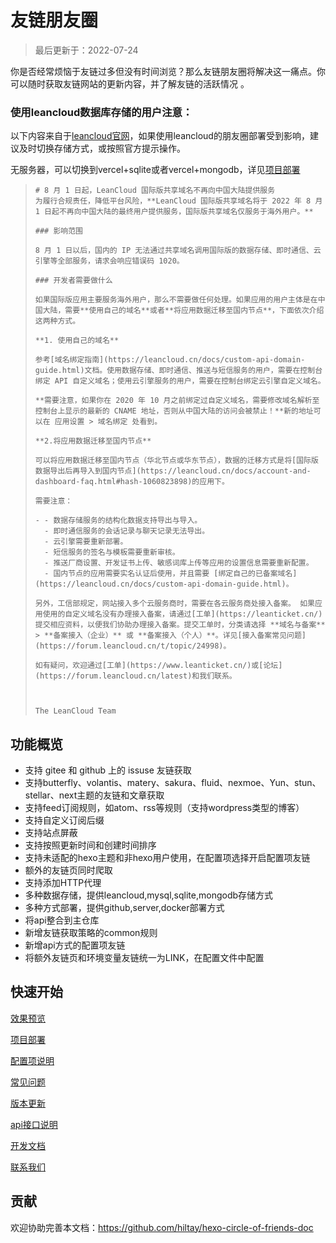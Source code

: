 # 友链朋友圈

> 最后更新于：2022-07-24

你是否经常烦恼于友链过多但没有时间浏览？那么友链朋友圈将解决这一痛点。你可以随时获取友链网站的更新内容，并了解友链的活跃情况 。

### 使用leancloud数据库存储的用户注意：

以下内容来自于[leancloud官网](https://leancloud.app/)，如果使用leancloud的朋友圈部署受到影响，建议及时切换存储方式，或按照官方提示操作。

无服务器，可以切换到vercel+sqlite或者vercel+mongodb，详见[项目部署](deploy.md)

> ```
> # 8 月 1 日起，LeanCloud 国际版共享域名不再向中国大陆提供服务
> 为履行合规责任，降低平台风险，**LeanCloud 国际版共享域名将于 2022 年 8 月 1 日起不再向中国大陆的最终用户提供服务，国际版共享域名仅服务于海外用户。**
> 
> ### 影响范围
> 
> 8 月 1 日以后，国内的 IP 无法通过共享域名调用国际版的数据存储、即时通信、云引擎等全部服务，请求会响应错误码 1020。
> 
> ### 开发者需要做什么
> 
> 如果国际版应用主要服务海外用户，那么不需要做任何处理。如果应用的用户主体是在中国大陆，需要**使用自己的域名**或者**将应用数据迁移至国内节点**，下面依次介绍这两种方式。
> 
> **1. 使用自己的域名**
> 
> 参考[域名绑定指南](https://leancloud.cn/docs/custom-api-domain-guide.html)文档。使用数据存储、即时通信、推送与短信服务的用户，需要在控制台绑定 API 自定义域名；使用云引擎服务的用户，需要在控制台绑定云引擎自定义域名。
> 
> **需要注意，如果你在 2020 年 10 月之前绑定过自定义域名，需要修改域名解析至控制台上显示的最新的 CNAME 地址，否则从中国大陆的访问会被禁止！**新的地址可以在 应用设置 > 域名绑定 处看到。
> 
> **2.将应用数据迁移至国内节点**
> 
> 可以将应用数据迁移至国内节点（华北节点或华东节点），数据的迁移方式是将[国际版数据导出后再导入到国内节点](https://leancloud.cn/docs/account-and-dashboard-faq.html#hash-1060823898)的应用下。
> 
> 需要注意：
> 
> - - 数据存储服务的结构化数据支持导出与导入。
>   - 即时通信服务的会话记录与聊天记录无法导出。
>   - 云引擎需要重新部署。
>   - 短信服务的签名与模板需要重新审核。
>   - 推送厂商设置、开发证书上传、敏感词库上传等应用的设置信息需要重新配置。
>   - 国内节点的应用需要实名认证后使用，并且需要 [绑定自己的已备案域名](https://leancloud.cn/docs/custom-api-domain-guide.html)。
> 
> 另外，工信部规定，网站接入多个云服务商时，需要在各云服务商处接入备案。 如果应用使用的自定义域名没有办理接入备案，请通过[工单](https://leanticket.cn/)提交相应资料，以便我们协助办理接入备案。提交工单时，分类请选择 **域名与备案** > **备案接入（企业）** 或 **备案接入（个人）**。详见[接入备案常见问题](https://forum.leancloud.cn/t/topic/24998)。
> 
> 如有疑问，欢迎通过[工单](https://www.leanticket.cn/)或[论坛](https://forum.leancloud.cn/latest)和我们联系。
> 
> 
> 
> The LeanCloud Team
> ```



## 功能概览

- 支持 gitee 和 github 上的 issuse 友链获取
- 支持butterfly、volantis、matery、sakura、fluid、nexmoe、Yun、stun、stellar、next主题的友链和文章获取
- 支持feed订阅规则，如atom、rss等规则（支持wordpress类型的博客）
- 支持自定义订阅后缀
- 支持站点屏蔽
- 支持按照更新时间和创建时间排序
- 支持未适配的hexo主题和非hexo用户使用，在配置项选择开启配置项友链
- 额外的友链页同时爬取
- 支持添加HTTP代理
- 多种数据存储，提供leancloud,mysql,sqlite,mongodb存储方式
- 多种方式部署，提供github,server,docker部署方式
- 将api整合到主仓库
- 新增友链获取策略的common规则
- 新增api方式的配置项友链
- 将额外友链页和环境变量友链统一为LINK，在配置文件中配置

## 快速开始

[效果预览](preview.md)

[项目部署](deploy.md)

[配置项说明](settings.md)

[常见问题](problems.md)

[版本更新](update.md)

[api接口说明](apidoc.md)

[开发文档](developmentdoc.md)

[联系我们](contactus.md)

## 贡献

欢迎协助完善本文档：https://github.com/hiltay/hexo-circle-of-friends-doc

